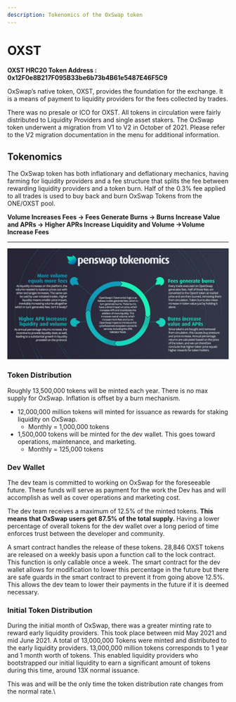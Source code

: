 ```yaml
---
description: Tokenomics of the OxSwap token
---
```


# OXST

**OXST HRC20 Token Address : 0x12F0e8B217F095B33be6b73b4B61e5487E46F5C9**

OxSwap’s native token, OXST, provides the foundation for the exchange. It is a means of payment to liquidity providers for the fees collected by trades.&#x20;

There was no presale or ICO for OXST. All tokens in circulation were fairly distributed to Liquidity Providers and single asset stakers. The OxSwap token underwent a migration from V1 to V2 in October of 2021. Please refer to the V2 migration documentation in the menu for additional information.

## Tokenomics&#x20;

The OxSwap token has both inflationary and deflationary mechanics, having farming for liquidity providers and a fee structure that splits the fee between rewarding liquidity providers and a token burn.  Half of the 0.3% fee applied to all trades is used to buy back and burn OxSwap Tokens from the ONE/OXST pool.

**Volume Increases Fees -> Fees Generate Burns -> Burns Increase Value and APRs -> Higher APRs Increase Liquidity and Volume ->Volume Increase Fees**

****

![](../.gitbook/assets/tokenomics.jpg)

### Token Distribution

Roughly 13,500,000 tokens will be minted each year.  There is no max supply for OxSwap. Inflation is offset by a burn mechanism.

* 12,000,000 million tokens will minted for issuance as rewards for staking liquidity on OxSwap.
  * Monthly = 1,000,000 tokens
* 1,500,000 tokens will be minted for the dev wallet.  This goes toward operations, maintenance, and marketing.
  * Monthly = 125,000 tokens

### Dev Wallet

The dev team is committed to working on OxSwap for the foreseeable future.  These funds will serve as payment for the work the Dev has and will accomplish  as well as cover operations and marketing cost.

The dev team receives a maximum of 12.5% of the minted tokens. **This means that OxSwap users get 87.5% of the total supply.**   Having a lower percentage of overall tokens for the dev wallet over a long period of time enforces trust between the developer and community.

A smart contract handles the release of these tokens.  28,846 OXST tokens are released on a weekly basis upon a function call to the lock contract. This function is only callable once a week.  The smart contract for the dev wallet allows for modification to lower this percentage in the future but there are safe guards in the smart contract to prevent it from going above 12.5%.  This allows the dev team to lower their payments in the future if it is deemed necessary.

### **Initial Token Distribution**

During the initial month of OxSwap, there was a greater minting rate to reward early liquidity providers.  This took place between mid May 2021 and mid June 2021. A total of 13,000,000 Tokens were minted and distributed to the early liquidity providers. 13,000,000 million tokens corresponds to 1 year and 1 month worth of tokens. This enabled liquidity providers who bootstrapped our initial liquidity to earn a significant amount of tokens during this time, around 13X normal issuance. &#x20;

This was and will be the only time the token distribution rate changes from the normal rate.\
